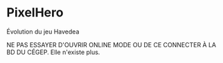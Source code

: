 # PixelHero

Évolution du jeu Havedea

NE PAS ESSAYER D'OUVRIR ONLINE MODE OU DE CE CONNECTER À LA BD DU CÉGEP. Elle n'existe plus.
